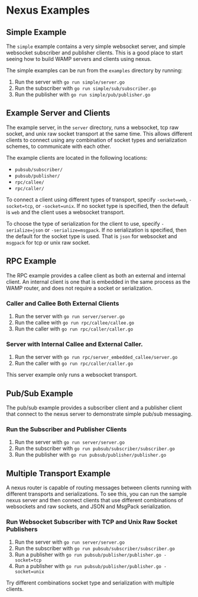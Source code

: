# Nexus Examples

## Simple Example

The `simple` example contains a very simple websocket server, and simple websocket subscriber and publisher clients.  This is a good place to start seeing how to build WAMP servers and clients using nexus.

The simple examples can be run from the `examples` directory by running:

1. Run the server with `go run simple/server.go`
2. Run the subscriber with `go run simple/sub/subscriber.go`
3. Run the publisher with `go run simple/pub/publisher.go`

## Example Server and Clients

The example server, in the `server` directory, runs a websocket, tcp raw socket, and unix raw socket transport at the same time.  This allows different clients to connect using any combination of socket types and serialization schemes, to communicate with each other.

The example clients are located in the following locations:

- `pubsub/subscriber/`
- `pubsub/publisher/`
- `rpc/callee/`
- `rpc/caller/`

To connect a client using different types of transport, specify `-socket=web`, `-socket=tcp`, or `-socket=unix`.  If no socket type is specified, then the default is `web` and the client uses a websocket transport.

To choose the type of serialization for the client to use, specify `-serialize=json` or `-serialize=msgpack`.  If no serialization is specified, then the default for the socket type is used.  That is `json` for websocket and `msgpack` for tcp or unix raw socket.

## RPC Example

The RPC example provides a callee client as both an external and internal client.  An internal client is one that is embedded in the same process as the WAMP router, and does not require a socket or serialization.

### Caller and Callee Both External Clients

1. Run the server with `go run server/server.go`
2. Run the callee with `go run rpc/callee/callee.go`
3. Run the caller with `go run rpc/caller/caller.go`

### Server with Internal Callee and External Caller.

1. Run the server with `go run rpc/server_embedded_callee/server.go`
2. Run the caller with `go run rpc/caller/caller.go`

This server example only runs a websocket transport.

## Pub/Sub Example

The pub/sub example provides a subscriber client and a publisher client that connect to the nexus server to demonstrate simple pub/sub messaging.

### Run the Subscriber and Publisher Clients

1. Run the server with `go run server/server.go`
2. Run the subscriber with `go run pubsub/subscriber/subscriber.go`
3. Run the publisher with `go run pubsub/publisher/publisher.go`

## Multiple Transport Example

A nexus router is capable of routing messages between clients running with different transports and serializations.  To see this, you can run the sample nexus server and then connect clients that use different combinations of websockets and raw sockets, and JSON and MsgPack serialization.

### Run Websocket Subscriber with TCP and Unix Raw Socket Publishers

1. Run the server with `go run server/server.go`
2. Run the subscriber with `go run pubsub/subscriber/subscriber.go`
3. Run a publisher with `go run pubsub/publisher/publisher.go -socket=tcp`
4. Run a publisher with `go run pubsub/publisher/publisher.go -socket=unix`

Try different combinations socket type and serialization with multiple clients.
